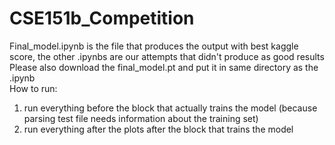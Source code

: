 # CSE151b_Competition
Final_model.ipynb is the file that produces the output with best kaggle score, the other .ipynbs are our attempts that didn't produce as good results <br>
Please also download the final_model.pt and put it in same directory as the .ipynb <br> 
How to run: <br>
1. run everything before the block that actually trains the model (because parsing test file needs information about the training set)
2. run everything after the plots after the block that trains the model
